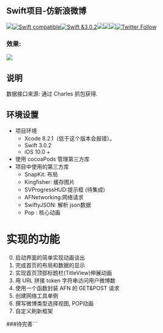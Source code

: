 ## Swift项目-仿新浪微博

![](https://camo.githubusercontent.com/f3bc68f8badf9ec1143275e35cba2114910b0522/687474703a2f2f696d672e736869656c64732e696f2f62616467652f6c616e67756167652d73776966742d627269676874677265656e2e7376673f7374796c653d666c6174)[![Swift compatible](https://img.shields.io/badge/swift-compatible-4BC51D.svg?style=flat)](https://developer.apple.com/swift/)[![Swift &3.0.2](https://img.shields.io/badge/Swift-3.0.2-orange.svg?style=flat)](https://developer.apple.com/swift/)![](https://img.shields.io/appveyor/ci/gruntjs/grunt.svg)![](https://img.shields.io/badge/platform-ios-lightgrey.svg)![](https://img.shields.io/github/watchers/badges/shields.svg?style=social&label=Watch)[![Twitter Follow](https://img.shields.io/twitter/follow/LiuChuan_.svg?style=social)](https://twitter.com/LiuChuan_)


### 效果:

![](https://ww4.sinaimg.cn/large/006tNbRwgy1fe6gst2624g30b00jeu11.gif)


## 说明
数据接口来源: 通过 Charles 抓包获得.

## 环境设置
- 项目环境
	- Xcode 8.2.1（低于这个版本会报错）。
	- Swift 3.0.2
	- iOS 10.0 +
- 使用 cocoaPods 管理第三方库
- 项目中使用的第三方库
	- SnapKit: 布局
	- Kingfisher: 缓存图片
	- SVProgressHUD:提示框 (待集成)
	- AFNetworking:网络请求 
	- SwiftyJSON: 解析 json数据
	- Pop : 核心动画	


# 实现的功能


0. 启动界面的简单实现动画谈出
1. 完成首页的布局和数据的显示
2. 实现首页顶部标题栏(TitleView)伸展动画
3. 用 URL 拼接 token 字符串访问用户微博数
4. 使用一个函数封装 AFN 的 GET&POST 请求
5. 创建网络工具单例
6. 撰写微博类型选择视图, POP动画
7. 自定义刷新框架

###待完善```
